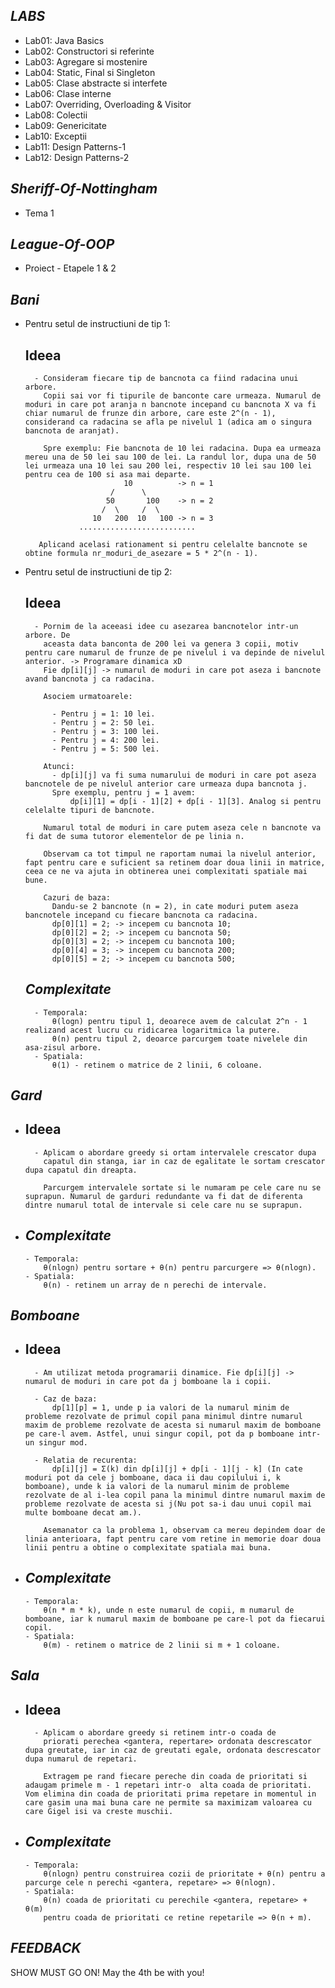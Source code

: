 *LABS*
------
- Lab01: Java Basics
- Lab02: Constructori si referinte
- Lab03: Agregare si mostenire
- Lab04: Static, Final si Singleton
- Lab05: Clase abstracte si interfete
- Lab06: Clase interne
- Lab07: Overriding, Overloading & Visitor
- Lab08: Colectii
- Lab09: Genericitate
- Lab10: Exceptii
- Lab11: Design Patterns-1
- Lab12: Design Patterns-2

*Sheriff-Of-Nottingham*
-----------------------
- Tema 1

*League-Of-OOP*
---------------
- Proiect - Etapele 1 & 2

*Bani*
------

- Pentru setul de instructiuni de tip 1:

	Ideea
	------
		- Consideram fiecare tip de bancnota ca fiind radacina unui arbore.
		  Copii sai vor fi tipurile de banconte care urmeaza. Numarul de moduri in care pot aranja n bancnote incepand cu bancnota X va fi chiar numarul de frunze din arbore, care este 2^(n - 1), considerand ca radacina se afla pe nivelul 1 (adica am o singura bancnota de aranjat).

		  Spre exemplu: Fie bancnota de 10 lei radacina. Dupa ea urmeaza mereu una de 50 lei sau 100 de lei. La randul lor, dupa una de 50 lei urmeaza una 10 lei sau 200 lei, respectiv 10 lei sau 100 lei pentru cea de 100 si asa mai departe.
		  					10			-> n = 1
		  				 /      \	
		  				50       100	-> n = 2
		  			   /  \     /  \	
		  			 10   200  10   100	-> n = 3
		  		  ..........................

		 Aplicand acelasi rationament si pentru celelalte bancnote se obtine formula nr_moduri_de_asezare = 5 * 2^(n - 1).

- Pentru setul de instructiuni de tip 2:
	
	Ideea
	------
		- Pornim de la aceeasi idee cu asezarea bancnotelor intr-un arbore. De
		  aceasta data banconta de 200 lei va genera 3 copii, motiv pentru care numarul de frunze de pe nivelul i va depinde de nivelul anterior. -> Programare dinamica xD
		  Fie dp[i][j] -> numarul de moduri in care pot aseza i bancnote avand bancnota j ca radacina.

		  Asociem urmatoarele:

		  	- Pentru j = 1: 10 lei.
		  	- Pentru j = 2: 50 lei.
		  	- Pentru j = 3: 100 lei.
		  	- Pentru j = 4: 200 lei.
		  	- Pentru j = 5: 500 lei.

		  Atunci:
		  	- dp[i][j] va fi suma numarului de moduri in care pot aseza bancnotele de pe nivelul anterior care urmeaza dupa bancnota j.
		  	Spre exemplu, pentru j = 1 avem:
		  		dp[i][1] = dp[i - 1][2] + dp[i - 1][3]. Analog si pentru celelalte tipuri de bancnote.

		  Numarul total de moduri in care putem aseza cele n bancnote va fi dat de suma tutoror elementelor de pe linia n.

		  Observam ca tot timpul ne raportam numai la nivelul anterior, fapt pentru care e suficient sa retinem doar doua linii in matrice, ceea ce ne va ajuta in obtinerea unei complexitati spatiale mai bune.

		  Cazuri de baza:
		  	Dandu-se 2 bancnote (n = 2), in cate moduri putem aseza bancnotele incepand cu fiecare bancnota ca radacina.
	  		dp[0][1] = 2; -> incepem cu bancnota 10;
			dp[0][2] = 2; -> incepem cu bancnota 50;
			dp[0][3] = 2; -> incepem cu bancnota 100;
			dp[0][4] = 3; -> incepem cu bancnota 200;
			dp[0][5] = 2; -> incepem cu bancnota 500;

	*Complexitate*
	--------------
		- Temporala:
			θ(logn) pentru tipul 1, deoarece avem de calculat 2^n - 1 realizand acest lucru cu ridicarea logaritmica la putere.
			θ(n) pentru tipul 2, deoarce parcurgem toate nivelele din asa-zisul arbore.
		- Spatiala:
			θ(1) - retinem o matrice de 2 linii, 6 coloane.


*Gard*
------
-
	Ideea
	------

    	- Aplicam o abordare greedy si ortam intervalele crescator dupa
    	  capatul din stanga, iar in caz de egalitate le sortam crescator dupa capatul din dreapta.

    	  Parcurgem intervalele sortate si le numaram pe cele care nu se suprapun. Numarul de garduri redundante va fi dat de diferenta dintre numarul total de intervale si cele care nu se suprapun.

-	*Complexitate*
	--------------

		- Temporala:
			θ(nlogn) pentru sortare + θ(n) pentru parcurgere => θ(nlogn).
		- Spatiala:
			θ(n) - retinem un array de n perechi de intervale.

*Bomboane*
----------
-
	Ideea
	------
		- Am utilizat metoda programarii dinamice. Fie dp[i][j] -> numarul de moduri in care pot da j bomboane la i copii.

		- Caz de baza:
			dp[1][p] = 1, unde p ia valori de la numarul minim de probleme rezolvate de primul copil pana minimul dintre numarul maxim de probleme rezolvate de acesta si numarul maxim de bomboane pe care-l avem. Astfel, unui singur copil, pot da p bomboane intr-un singur mod.

		- Relatia de recurenta:
			dp[i][j] = Σ(k) din dp[i][j] + dp[i - 1][j - k] (In cate moduri pot da cele j bomboane, daca ii dau copilului i, k bomboane), unde k ia valori de la numarul minim de probleme rezolvate de al i-lea copil pana la minimul dintre numarul maxim de probleme rezolvate de acesta si j(Nu pot sa-i dau unui copil mai multe bomboane decat am.).

		  Asemanator ca la problema 1, observam ca mereu depindem doar de linia anterioara, fapt pentru care vom retine in memorie doar doua linii pentru a obtine o complexitate spatiala mai buna.

-	*Complexitate*
	--------------

		- Temporala:
			θ(n * m * k), unde n este numarul de copii, m numarul de bomboane, iar k numarul maxim de bomboane pe care-l pot da fiecarui copil.
		- Spatiala:
			θ(m) - retinem o matrice de 2 linii si m + 1 coloane.

*Sala*
----------
-
	Ideea
	------
		- Aplicam o abordare greedy si retinem intr-o coada de
		  priorati perechea <gantera, repertare> ordonata descrescator dupa greutate, iar in caz de greutati egale, ordonata descrescator dupa numarul de repetari.

		  Extragem pe rand fiecare pereche din coada de prioritati si adaugam primele m - 1 repetari intr-o  alta coada de prioritati. Vom elimina din coada de prioritati prima repetare in momentul in care gasim una mai buna care ne permite sa maximizam valoarea cu care Gigel isi va creste muschii.

-	*Complexitate*
	--------------

		- Temporala:
			θ(nlogn) pentru construirea cozii de prioritate + θ(n) pentru a parcurge cele n perechi <gantera, repetare> => θ(nlogn).
		- Spatiala:
			θ(n) coada de prioritati cu perechile <gantera, repetare> + θ(m)
			pentru coada de prioritati ce retine repetarile => θ(n + m).

*FEEDBACK*
---------

SHOW MUST GO ON! May the 4th be with you!


